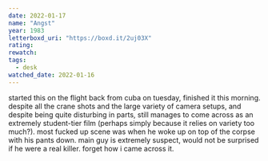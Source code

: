 ```yaml
---
date: 2022-01-17
name: "Angst"
year: 1983
letterboxd_uri: "https://boxd.it/2uj03X"
rating: 
rewatch: 
tags:
  - desk
watched_date: 2022-01-16
---
```


started this on the flight back from cuba on tuesday, finished it this morning. despite all the crane shots and the large variety of camera setups, and despite being quite disturbing in parts, still manages to come across as an extremely student-tier film (perhaps simply because it relies on variety too much?). most fucked up scene was when he woke up on top of the corpse with his pants down. main guy is extremely suspect, would not be surprised if he were a real killer. forget how i came across it.
